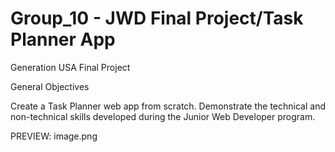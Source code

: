 # Group_10 - JWD Final Project/Task Planner App
Generation USA Final Project

General Objectives

Create a Task Planner web app from scratch.
Demonstrate the technical and non-technical skills developed during the Junior Web Developer program.

PREVIEW:
image.png